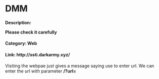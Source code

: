 <h1>DMM</h1>
<h4>Description: 
<p>Please check it carefully</p>
<h4>Category: Web</h4>
<h4>Link: http://ssti.darkarmy.xyz/</h4>

Visiting the webpae just gives a message saying use to enter url. We can enter the url with parameter <b>/?url=</b>
